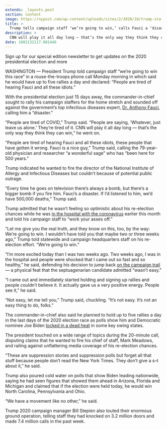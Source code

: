 ```yaml
--- 
extends: _layouts.post 
section: content 
image: https://nypost.com/wp-content/uploads/sites/2/2020/10/trump-staff-win.jpg?quality=90&strip=all&w=1200 
title: > 
  Trump tells campaign staff ‘we’re going to win,’ calls Fauci a ‘disaster’ 
description: > 
  CNN will play it all day long — that’s the only way they think they can win,” he went on.“People are tired of hearing Fauci and all these idiots, these people that have gotten it wrong.“Every time he goes on television there’s always a bomb, but there’s a bigger bomb if you fire him.I wouldn’t have told you that maybe two or three weeks ago,” Trump told statewide and campaign headquarters staff on his re-election effort.Trump 2020 campaign manager Bill Stepien also touted their enormous ground operation, telling staff they had knocked on 3.2 million doors and made 7.4 million calls in the past week. 
date: 1603132117.081448 
--- 
```

<div><p>Sign up for our special edition newsletter to get updates on the 2020 presidential election and more</p><p>WASHINGTON &#8212; President Trump told campaign staff &#8220;we&#8217;re going to win this race&#8221; in a rouse-the-troops phone call Monday morning in which said he would have up to five rallies a day and declared: &#8220;People are tired of hearing Fauci and all these idiots.&#8221;</p>
<p>With the presidential election just 15 days away, the commander-in-chief sought to rally his campaign staffers for the home stretch and sounded off against the government&#8217;s top infectious diseases expert, <a href="https://nypost.com/2020/10/19/fauci-says-he-is-absolutely-not-surprised-that-trump-got-covid-19/">Dr. Anthony Fauci</a>, calling him a &#8220;disaster.&#8221;</p>
<p>&#8220;People are tired of COVID,&#8221; Trump said. &#8220;People are saying, &#8216;Whatever, just leave us alone.&#8217; They&#8217;re tired of it. CNN will play it all day long &#8212; that&#8217;s the only way they think they can win,&#8221; he went on.</p>
<p>&#8220;People are tired of hearing Fauci and all these idiots, these people that have gotten it wrong. Fauci is a nice guy,&#8221; Trump said, calling the 79-year-old physician and researcher &#8220;a wonderful sage&#8221; who has &#8220;been here for 500 years.&#8221;</p>
<p>Trump indicated he wanted to fire the director of the National Institute of Allergy and Infectious Diseases but couldn&#8217;t because of potential public outrage.</p>
<p>&#8220;Every time he goes on television there&#8217;s always a bomb, but there&#8217;s a bigger bomb if you fire him. Fauci&#8217;s a disaster. If I&#8217;d listened to him, we&#8217;d have 500,000 deaths,&#8221; Trump said.</p>
<p>Trump admitted that he wasn&#8217;t feeling so optimistic about his re-election chances while he was <a href="https://nypost.com/2020/10/05/trump-released-from-walter-reed-hospital-after-receiving-covid-19-treatment/" rel="noopener noreferrer" target="_blank">in the hospital with the coronavirus</a> earlier this month and told his campaign staff to &#8220;work your asses off.&#8221;</p>
 
<p>&#8220;Let me give you the real truth, and they know on this, too, by the way: We&#8217;re going to win. I wouldn&#8217;t have told you that maybe two or three weeks ago,&#8221; Trump told statewide and campaign headquarters staff on his re-election effort. &#8220;We&#8217;re going to win.&#8221;</p>
<p>&#8220;I&#8217;m more excited today than I was two weeks ago. Two weeks ago, I was in the hospital and people were shocked that I came out so fast and so healthy,&#8221; he said, defending his decision to jump back <a href="https://nypost.com/2020/10/11/trump-says-hes-immune-to-covid-19-ready-for-campaign-trail/" rel="noopener noreferrer" target="_blank">on the campaign trail</a> &#8212; a physical feat that the septuagenarian candidate admitted &#8220;wasn&#8217;t easy.&#8221;</p>
<p>&#8220;I came out and immediately started holding and signing up rallies and people couldn&#8217;t believe it. It actually gave us a very positive energy. People see it,&#8221; he said.</p>
<p>&#8220;Not easy, let me tell you,&#8221; Trump said, chuckling. &#8220;It&#8217;s not easy. It&#8217;s not an easy thing to do, folks.&#8221;</p>
<p>The commander-in-chief also said he planned to hold up to five rallies a day in the last days of the 2020 election race as polls show him and Democratic nominee Joe Biden <a href="https://nypost.com/2020/10/18/biden-campaign-memo-warns-trump-neck-and-neck-in-several-key-states/" rel="noopener noreferrer" target="_blank">locked in a dead heat</a> in some key swing states.</p>
<p>The president touched on a wide range of topics during the 20-minute call, disputing claims that he wanted to fire his chief of staff, Mark Meadows, and railing against unflattering media coverage of his re-election chances.</p>
<p>&#8220;These are suppression stories and suppression polls but forget all that stuff because people don&#8217;t read the New York Times. They don&#8217;t give a s&#8211;t about it,&#8221; he said.</p>
<p>Trump also poured cold water on polls that show Biden leading nationwide, saying he had seen figures that showed them ahead in Arizona, Florida and Michigan and claimed that if the election were held today, he would win North Carolina, Pennsylvania and Ohio.</p>
<p>&#8220;We have a movement like no other,&#8221; he said.</p>
<p>Trump 2020 campaign manager Bill Stepien also touted their enormous ground operation, telling staff they had knocked on 3.2 million doors and made 7.4 million calls in the past week.</p>
			</div>